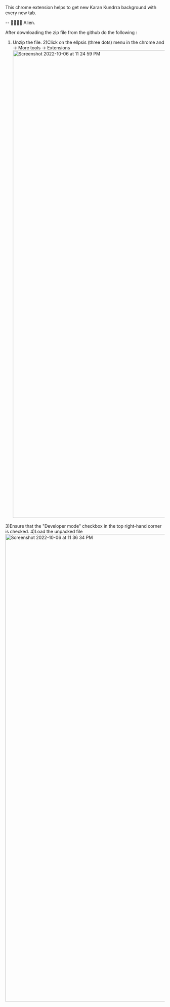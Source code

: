 This chrome extension helps to get new Karan Kundrra background with every new tab.

-- 💜💜💜💜 Alien.

After downloading the zip file from the github do the following :


1) Unzip the file.
2)Click on the ellpsis (three dots) menu in the chrome and -> More tools -> Extensions<img width="1470" alt="Screenshot 2022-10-06 at 11 24 59 PM" src="https://user-images.githubusercontent.com/110467096/194388977-b3990329-8c43-43dc-88e4-98426604485b.png">


3)Ensure that the "Developer mode" checkbox in the top right-hand corner is checked.
4)Load the unpacked file 
<img width="1470" alt="Screenshot 2022-10-06 at 11 36 34 PM" src="https://user-images.githubusercontent.com/110467096/194389038-82a36c96-c4b1-4168-9846-1776ee0a44f4.png">
